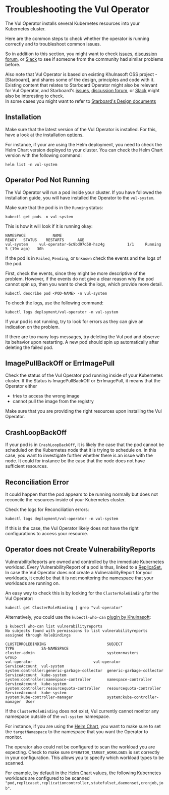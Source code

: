 # Troubleshooting the Vul Operator

The Vul Operator installs several Kubernetes resources into your Kubernetes cluster.

Here are the common steps to check whether the operator is running correctly and to troubleshoot common issues.

So in addition to this section, you might want to check [issues](https://github.com/khulnasoft-lab/vul/issues), [discussion forum](https://github.com/khulnasoft-lab/vul/discussions), or [Slack](https://slack.khulnasoft.com) to see if someone from the community had similar problems before.

Also note that Vul Operator is based on existing Khulnasoft OSS project - [Starboard], and shares some of the design, principles and code with it. Existing content that relates to Starboard Operator might also be relevant for Vul Operator, and Starboard's [issues](https://github.com/khulnasoft-lab/starboard/issues), [discussion forum](https://github.com/khulnasoft-lab/starboard/discussions), or [Slack](https://slack.khulnasoft.com) might also be interesting to check.  
In some cases you might want to refer to [Starboard's Design documents](https://khulnasoft-lab.github.io/starboard/latest/design/)

## Installation

Make sure that the latest version of the Vul Operator is installed. For this, have a look at the installation [options.](./helm.md)

For instance, if your are using the Helm deployment, you need to check the Helm Chart version deployed to your cluster. You can check the Helm Chart version with the following command:
```
helm list -n vul-system
```

## Operator Pod Not Running

The Vul Operator will run a pod inside your cluster. If you have followed the installation guide, you will have installed the Operator to the `vul-system`.

Make sure that the pod is in the `Running` status:
```
kubectl get pods -n vul-system
```

This is how it will look if it is running okay:

```
NAMESPACE            NAME                                         READY   STATUS    RESTARTS      AGE
vul-system     vul-operator-6c9bd97d58-hsz4g          1/1     Running   5 (19m ago)   30h
```

If the pod is in `Failed`, `Pending`, or `Unknown` check the events and the logs of the pod.

First, check the events, since they might be more descriptive of the problem. However, if the events do not give a clear reason why the pod cannot spin up, then you want to check the logs, which provide more detail.

```
kubectl describe pod <POD-NAME> -n vul-system
```

To check the logs, use the following command:
```
kubectl logs deployment/vul-operator -n vul-system
```

If your pod is not running, try to look for errors as they can give an indication on the problem.

If there are too many logs messages, try deleting the Vul pod and observe its behavior upon restarting. A new pod should spin up automatically after deleting the failed pod.

## ImagePullBackOff or ErrImagePull

Check the status of the Vul Operator pod running inside of your Kubernetes cluster. If the Status is ImagePullBackOff or ErrImagePull, it means that the Operator either

* tries to access the wrong image
* cannot pull the image from the registry

Make sure that you are providing the right resources upon installing the Vul Operator.

## CrashLoopBackOff

If your pod is in `CrashLoopBackOff`, it is likely the case that the pod cannot be scheduled on the Kubernetes node that it is trying to schedule on.
In this case, you want to investigate further whether there is an issue with the node. It could for instance be the case that the node does not have sufficient resources.

## Reconciliation Error

It could happen that the pod appears to be running normally but does not reconcile the resources inside of your Kubernetes cluster.

Check the logs for Reconciliation errors:
```
kubectl logs deployment/vul-operator -n vul-system
```

If this is the case, the Vul Operator likely does not have the right configurations to access your resource.

## Operator does not Create VulnerabilityReports

VulnerabilityReports are owned and controlled by the immediate Kubernetes workload. Every VulnerabilityReport of a pod is thus, linked to a [ReplicaSet.](./index.md) In case the Vul Operator does not create a VulnerabilityReport for your workloads, it could be that it is not monitoring the namespace that your workloads are running on.

An easy way to check this is by looking for the `ClusterRoleBinding` for the Vul Operator:

```
kubectl get ClusterRoleBinding | grep "vul-operator"
```

Alternatively, you could use the `kubectl-who-can` [plugin by Khulnasoft](https://github.com/khulnasoft-lab/kubectl-who-can):

```console
$ kubectl who-can list vulnerabilityreports
No subjects found with permissions to list vulnerabilityreports assigned through RoleBindings

CLUSTERROLEBINDING                           SUBJECT                         TYPE            SA-NAMESPACE
cluster-admin                                system:masters                  Group
vul-operator                           vul-operator              ServiceAccount  vul-system
system:controller:generic-garbage-collector  generic-garbage-collector       ServiceAccount  kube-system
system:controller:namespace-controller       namespace-controller            ServiceAccount  kube-system
system:controller:resourcequota-controller   resourcequota-controller        ServiceAccount  kube-system
system:kube-controller-manager               system:kube-controller-manager  User
```

If the `ClusterRoleBinding` does not exist, Vul currently cannot monitor any namespace outside of the `vul-system` namespace.

For instance, if you are using the [Helm Chart](./helm.md), you want to make sure to set the `targetNamespace` to the namespace that you want the Operator to monitor.

The operator also could not be configured to scan the workload you are expecting. Check to make sure `OPERATOR_TARGET_WORKLOADS` is set correctly in your configuration. This allows you to specify which workload types to be scanned. 

For example, by default in the [Helm Chart](./helm.md) values, the following Kubernetes workloads are configured to be scanned
`"pod,replicaset,replicationcontroller,statefulset,daemonset,cronjob,job"`.
